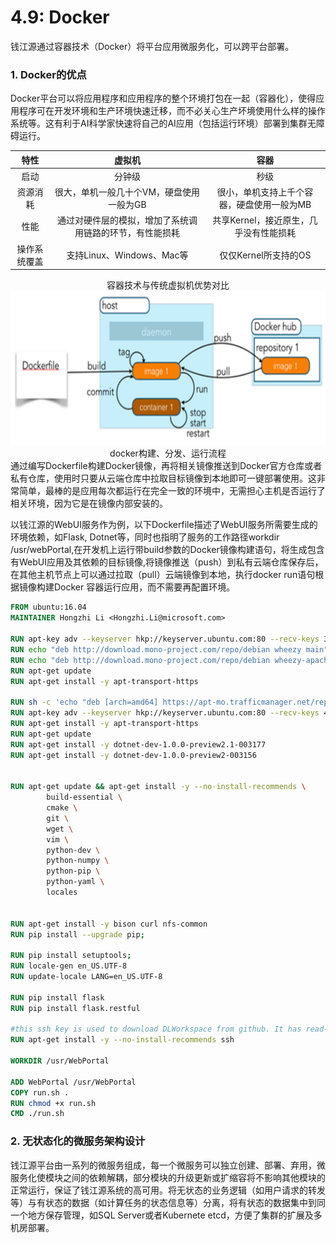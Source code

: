 # 4.9: Docker

钱江源通过容器技术（Docker）将平台应用微服务化，可以跨平台部署。

### 1. Docker的优点

​Docker平台可以将应用程序和应用程序的整个环境打包在一起（容器化），使得应用程序可在开发环境和生产环境快速迁移，而不必关心生产坏境使用什么样的操作系统等。这有利于AI科学家快速将自己的AI应用（包括运行环境）部署到集群无障碍运行。

|     特性     |                          虚拟机                          |                    容器                    |
| :----------: | :------------------------------------------------------: | :----------------------------------------: |
|     启动     |                          分钟级                          |                    秒级                    |
|   资源消耗   |         很大，单机一般几十个VM，硬盘使用一般为GB         | 很小，单机支持上千个容器，硬盘使用一般为MB |
|     性能     | 通过对硬件层的模拟，增加了系统调用链路的环节，有性能损耗 |   共享Kernel，接近原生，几乎没有性能损耗   |
| 操作系统覆盖 |                支持Linux、Windows、Mac等                 |            仅仅Kernel所支持的OS            |

<center>容器技术与传统虚拟机优势对比</center>
<div align=center><img src="..\images\docker.png"/></div>
<center>docker构建、分发、运行流程</center>
​			
通过编写Dockerfile构建Docker镜像，再将相关镜像推送到Docker官方仓库或者私有仓库，使用时只要从云端仓库中拉取目标镜像到本地即可一键部署使用。这非常简单，最棒的是应用每次都运行在完全一致的环境中，无需担心主机是否运行了相关环境，因为它是在镜像内部安装的。

​以钱江源的WebUI服务作为例，以下Dockerfile描述了WebUI服务所需要生成的环境依赖，如Flask, Dotnet等，同时也指明了服务的工作路径workdir /usr/webPortal,在开发机上运行带build参数的Docker镜像构建语句，将生成包含有WebUI应用及其依赖的目标镜像,将镜像推送（push）到私有云端仓库保存后，在其他主机节点上可以通过拉取（pull）云端镜像到本地，执行docker run语句根据镜像构建Docker 容器运行应用，而不需要再配置环境。

```dockerfile
FROM ubuntu:16.04
MAINTAINER Hongzhi Li <Hongzhi.Li@microsoft.com>

RUN apt-key adv --keyserver hkp://keyserver.ubuntu.com:80 --recv-keys 3FA7E0328081BFF6A14DA29AA6A19B38D3D831EF
RUN echo "deb http://download.mono-project.com/repo/debian wheezy main" | tee /etc/apt/sources.list.d/mono-xamarin.list
RUN echo "deb http://download.mono-project.com/repo/debian wheezy-apache24-compat main" | tee -a /etc/apt/sources.list.d/mono-xamarin.list
RUN apt-get update
RUN apt-get install -y apt-transport-https

RUN sh -c 'echo "deb [arch=amd64] https://apt-mo.trafficmanager.net/repos/dotnet-release/ xenial main" > /etc/apt/sources.list.d/dotnetdev.list'
RUN apt-key adv --keyserver hkp://keyserver.ubuntu.com:80 --recv-keys 417A0893
RUN apt-get install -y apt-transport-https
RUN apt-get update
RUN apt-get install -y dotnet-dev-1.0.0-preview2.1-003177
RUN apt-get install -y dotnet-dev-1.0.0-preview2-003156


RUN apt-get update && apt-get install -y --no-install-recommends \
        build-essential \
        cmake \
        git \
        wget \
        vim \
        python-dev \
        python-numpy \
        python-pip \
        python-yaml \
        locales
        

RUN apt-get install -y bison curl nfs-common
RUN pip install --upgrade pip; 

RUN pip install setuptools; 
RUN locale-gen en_US.UTF-8
RUN update-locale LANG=en_US.UTF-8

RUN pip install flask
RUN pip install flask.restful

#this ssh key is used to download DLWorkspace from github. It has read-only access to github repo. 
RUN apt-get install -y --no-install-recommends ssh

WORKDIR /usr/WebPortal

ADD WebPortal /usr/WebPortal
COPY run.sh .
RUN chmod +x run.sh
CMD ./run.sh

```

### 2. 无状态化的微服务架构设计

​钱江源平台由一系列的微服务组成，每一个微服务可以独立创建、部署、弃用，微服务化使模块之间的依赖解耦，部分模块的升级更新或扩缩容将不影响其他模块的正常运行，保证了钱江源系统的高可用。将无状态的业务逻辑（如用户请求的转发等）与有状态的数据（如计算任务的状态信息等）分离，将有状态的数据集中到同一个地方保存管理，如SQL Server或者Kubernete etcd，方便了集群的扩展及多机房部署。



